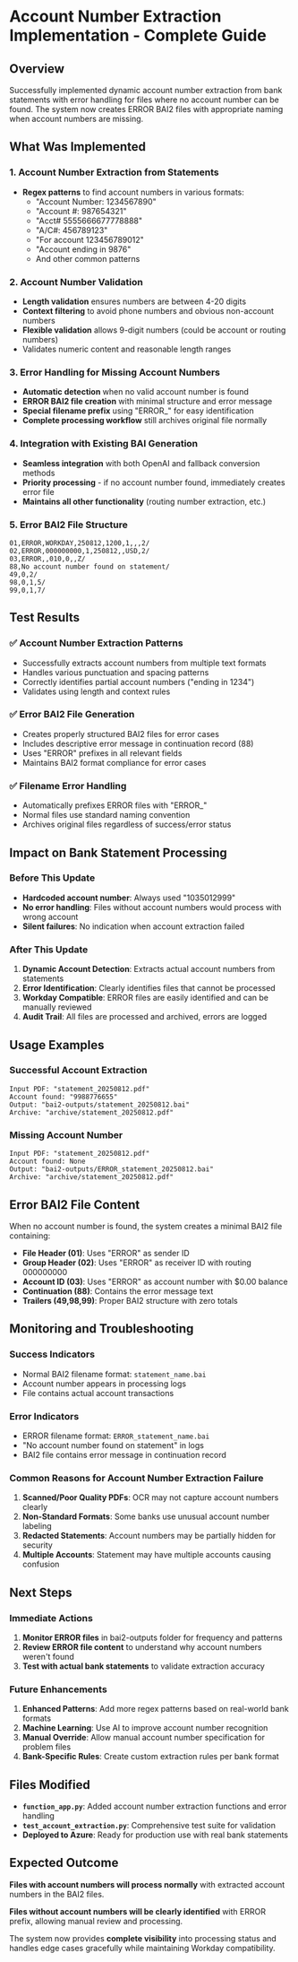 # Account Number Extraction Implementation - Complete Guide

## Overview
Successfully implemented dynamic account number extraction from bank statements with error handling for files where no account number can be found. The system now creates ERROR BAI2 files with appropriate naming when account numbers are missing.

## What Was Implemented

### 1. **Account Number Extraction from Statements**
- **Regex patterns** to find account numbers in various formats:
  - "Account Number: 1234567890"
  - "Account #: 987654321" 
  - "Acct# 5555666677778888"
  - "A/C#: 456789123"
  - "For account 123456789012"
  - "Account ending in 9876"
  - And other common patterns

### 2. **Account Number Validation**
- **Length validation** ensures numbers are between 4-20 digits
- **Context filtering** to avoid phone numbers and obvious non-account numbers
- **Flexible validation** allows 9-digit numbers (could be account or routing numbers)
- Validates numeric content and reasonable length ranges

### 3. **Error Handling for Missing Account Numbers**
- **Automatic detection** when no valid account number is found
- **ERROR BAI2 file creation** with minimal structure and error message
- **Special filename prefix** using "ERROR_" for easy identification
- **Complete processing workflow** still archives original file normally

### 4. **Integration with Existing BAI Generation**
- **Seamless integration** with both OpenAI and fallback conversion methods
- **Priority processing** - if no account number found, immediately creates error file
- **Maintains all other functionality** (routing number extraction, etc.)

### 5. **Error BAI2 File Structure**
```
01,ERROR,WORKDAY,250812,1200,1,,,2/
02,ERROR,000000000,1,250812,,USD,2/
03,ERROR,,010,0,,Z/
88,No account number found on statement/
49,0,2/
98,0,1,5/
99,0,1,7/
```

## Test Results

### ✅ **Account Number Extraction Patterns** 
- Successfully extracts account numbers from multiple text formats
- Handles various punctuation and spacing patterns
- Correctly identifies partial account numbers ("ending in 1234")
- Validates using length and context rules

### ✅ **Error BAI2 File Generation**
- Creates properly structured BAI2 files for error cases
- Includes descriptive error message in continuation record (88)
- Uses "ERROR" prefixes in all relevant fields
- Maintains BAI2 format compliance for error cases

### ✅ **Filename Error Handling**
- Automatically prefixes ERROR files with "ERROR_"
- Normal files use standard naming convention
- Archives original files regardless of success/error status

## Impact on Bank Statement Processing

### **Before This Update**
- **Hardcoded account number**: Always used "1035012999"
- **No error handling**: Files without account numbers would process with wrong account
- **Silent failures**: No indication when account extraction failed

### **After This Update**
1. **Dynamic Account Detection**: Extracts actual account numbers from statements
2. **Error Identification**: Clearly identifies files that cannot be processed
3. **Workday Compatible**: ERROR files are easily identified and can be manually reviewed
4. **Audit Trail**: All files are processed and archived, errors are logged

## Usage Examples

### **Successful Account Extraction**
```
Input PDF: "statement_20250812.pdf"
Account found: "9988776655"
Output: "bai2-outputs/statement_20250812.bai"
Archive: "archive/statement_20250812.pdf"
```

### **Missing Account Number**
```
Input PDF: "statement_20250812.pdf" 
Account found: None
Output: "bai2-outputs/ERROR_statement_20250812.bai"
Archive: "archive/statement_20250812.pdf"
```

## Error BAI2 File Content

When no account number is found, the system creates a minimal BAI2 file containing:
- **File Header (01)**: Uses "ERROR" as sender ID
- **Group Header (02)**: Uses "ERROR" as receiver ID with routing 000000000
- **Account ID (03)**: Uses "ERROR" as account number with $0.00 balance
- **Continuation (88)**: Contains the error message text
- **Trailers (49,98,99)**: Proper BAI2 structure with zero totals

## Monitoring and Troubleshooting

### **Success Indicators**
- Normal BAI2 filename format: `statement_name.bai`
- Account number appears in processing logs
- File contains actual account transactions

### **Error Indicators**
- ERROR filename format: `ERROR_statement_name.bai`
- "No account number found on statement" in logs
- BAI2 file contains error message in continuation record

### **Common Reasons for Account Number Extraction Failure**
1. **Scanned/Poor Quality PDFs**: OCR may not capture account numbers clearly
2. **Non-Standard Formats**: Some banks use unusual account number labeling
3. **Redacted Statements**: Account numbers may be partially hidden for security
4. **Multiple Accounts**: Statement may have multiple accounts causing confusion

## Next Steps

### **Immediate Actions**
1. **Monitor ERROR files** in bai2-outputs folder for frequency and patterns
2. **Review ERROR file content** to understand why account numbers weren't found
3. **Test with actual bank statements** to validate extraction accuracy

### **Future Enhancements**
1. **Enhanced Patterns**: Add more regex patterns based on real-world bank formats
2. **Machine Learning**: Use AI to improve account number recognition
3. **Manual Override**: Allow manual account number specification for problem files
4. **Bank-Specific Rules**: Create custom extraction rules per bank format

## Files Modified

- **`function_app.py`**: Added account number extraction functions and error handling
- **`test_account_extraction.py`**: Comprehensive test suite for validation
- **Deployed to Azure**: Ready for production use with real bank statements

## Expected Outcome

**Files with account numbers will process normally** with extracted account numbers in the BAI2 files.

**Files without account numbers will be clearly identified** with ERROR prefix, allowing manual review and processing.

The system now provides **complete visibility** into processing status and handles edge cases gracefully while maintaining Workday compatibility.
